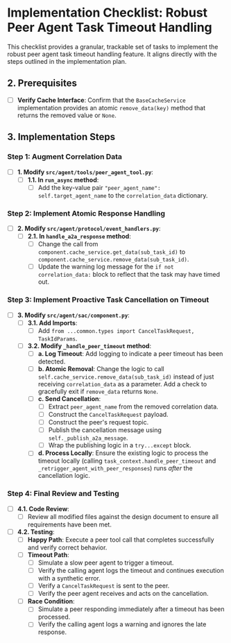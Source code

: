 # Implementation Checklist: Robust Peer Agent Task Timeout Handling

This checklist provides a granular, trackable set of tasks to implement the robust peer agent task timeout handling feature. It aligns directly with the steps outlined in the implementation plan.

## 2. Prerequisites

- [ ] **Verify Cache Interface**: Confirm that the `BaseCacheService` implementation provides an atomic `remove_data(key)` method that returns the removed value or `None`.

## 3. Implementation Steps

### Step 1: Augment Correlation Data

- [ ] **1. Modify `src/agent/tools/peer_agent_tool.py`**:
    - [ ] **1.1. In `run_async` method**:
        - [ ] Add the key-value pair `"peer_agent_name": self.target_agent_name` to the `correlation_data` dictionary.

### Step 2: Implement Atomic Response Handling

- [ ] **2. Modify `src/agent/protocol/event_handlers.py`**:
    - [ ] **2.1. In `handle_a2a_response` method**:
        - [ ] Change the call from `component.cache_service.get_data(sub_task_id)` to `component.cache_service.remove_data(sub_task_id)`.
        - [ ] Update the warning log message for the `if not correlation_data:` block to reflect that the task may have timed out.

### Step 3: Implement Proactive Task Cancellation on Timeout

- [ ] **3. Modify `src/agent/sac/component.py`**:
    - [ ] **3.1. Add Imports**:
        - [ ] Add `from ...common.types import CancelTaskRequest, TaskIdParams`.
    - [ ] **3.2. Modify `_handle_peer_timeout` method**:
        - [ ] **a. Log Timeout**: Add logging to indicate a peer timeout has been detected.
        - [ ] **b. Atomic Removal**: Change the logic to call `self.cache_service.remove_data(sub_task_id)` instead of just receiving `correlation_data` as a parameter. Add a check to gracefully exit if `remove_data` returns `None`.
        - [ ] **c. Send Cancellation**:
            - [ ] Extract `peer_agent_name` from the removed correlation data.
            - [ ] Construct the `CancelTaskRequest` payload.
            - [ ] Construct the peer's request topic.
            - [ ] Publish the cancellation message using `self._publish_a2a_message`.
            - [ ] Wrap the publishing logic in a `try...except` block.
        - [ ] **d. Process Locally**: Ensure the existing logic to process the timeout locally (calling `task_context.handle_peer_timeout` and `_retrigger_agent_with_peer_responses`) runs *after* the cancellation logic.

### Step 4: Final Review and Testing

- [ ] **4.1. Code Review**:
    - [ ] Review all modified files against the design document to ensure all requirements have been met.
- [ ] **4.2. Testing**:
    - [ ] **Happy Path**: Execute a peer tool call that completes successfully and verify correct behavior.
    - [ ] **Timeout Path**:
        - [ ] Simulate a slow peer agent to trigger a timeout.
        - [ ] Verify the calling agent logs the timeout and continues execution with a synthetic error.
        - [ ] Verify a `CancelTaskRequest` is sent to the peer.
        - [ ] Verify the peer agent receives and acts on the cancellation.
    - [ ] **Race Condition**:
        - [ ] Simulate a peer responding immediately after a timeout has been processed.
        - [ ] Verify the calling agent logs a warning and ignores the late response.
